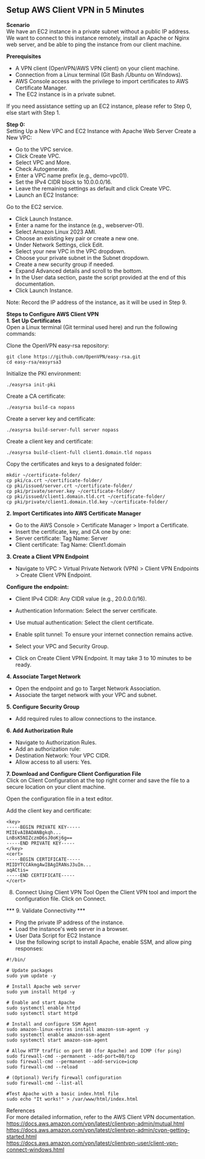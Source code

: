 ## Setup AWS Client VPN in 5 Minutes
**Scenario**  
We have an EC2 instance in a private subnet without a public IP address. We want to connect to this instance remotely, install an Apache or Nginx web server, and be able to ping the instance from our client machine.

**Prerequisites**  
- A VPN client (OpenVPN/AWS VPN client) on your client machine.  
- Connection from a Linux terminal (Git Bash /Ubuntu on Windows).  
- AWS Console access with the privilege to import certificates to AWS Certificate Manager.
- The EC2 instance is in a private subnet.

If you need assistance setting up an EC2 instance, please refer to Step 0, else start with Step 1.  

**Step 0:**   
Setting Up a New VPC and EC2 Instance with Apache Web Server
Create a New VPC:
- Go to the VPC service.
- Click Create VPC.
- Select VPC and More.
- Check Autogenerate.
- Enter a VPC name prefix (e.g., demo-vpc01).
- Set the IPv4 CIDR block to 10.0.0.0/16.
- Leave the remaining settings as default and click Create VPC.
- Launch an EC2 Instance:  

Go to the EC2 service.
- Click Launch Instance.
- Enter a name for the instance (e.g., webserver-01).
- Select Amazon Linux 2023 AMI.
- Choose an existing key pair or create a new one.
- Under Network Settings, click Edit.
- Select your new VPC in the VPC dropdown.
- Choose your private subnet in the Subnet dropdown.
- Create a new security group if needed.
- Expand Advanced details and scroll to the bottom.
- In the User data section, paste the script provided at the end of this documentation.
- Click Launch Instance.

Note: Record the IP address of the instance, as it will be used in Step 9.

**Steps to Configure AWS Client VPN**  
**1. Set Up Certificates**  
Open a Linux terminal (Git  terminal used here) and run the following commands:  

Clone the OpenVPN easy-rsa repository:  

```
git clone https://github.com/OpenVPN/easy-rsa.git
cd easy-rsa/easyrsa3
```

Initialize the PKI environment:  


```
./easyrsa init-pki
```
Create a CA certificate:  


```
./easyrsa build-ca nopass
```

Create a server key and certificate:  


```
./easyrsa build-server-full server nopass

```
Create a client key and certificate:  


```
./easyrsa build-client-full client1.domain.tld nopass
```
Copy the certificates and keys to a designated folder:  

```
mkdir ~/certificate-folder/
cp pki/ca.crt ~/certificate-folder/
cp pki/issued/server.crt ~/certificate-folder/
cp pki/private/server.key ~/certificate-folder/
cp pki/issued/client1.domain.tld.crt ~/certificate-folder/
cp pki/private/client1.domain.tld.key ~/certificate-folder/  
```

**2. Import Certificates into AWS Certificate Manager** 

- Go to the AWS Console > Certificate Manager > Import a Certificate.
- Insert the certificate, key, and CA one by one:
- Server certificate: Tag Name: Server
- Client certificate: Tag Name: Client1.domain

**3. Create a Client VPN Endpoint**  
- Navigate to VPC > Virtual Private Network (VPN) > Client VPN Endpoints > Create Client VPN Endpoint.

**Configure the endpoint:**  

- Client IPv4 CIDR: Any CIDR value (e.g., 20.0.0.0/16).
- Authentication Information: Select the server certificate.
- Use mutual authentication: Select the client certificate.
- Enable split tunnel: To ensure your internet connection remains active.
- Select your VPC and Security Group.

- Click on Create Client VPN Endpoint. It may take 3 to 10 minutes to be ready.

**4. Associate Target Network**  
- Open the endpoint and go to Target Network Association.
- Associate the target network with your VPC and subnet.

**5. Configure Security Group**  
- Add required rules to allow connections to the instance.

**6. Add Authorization Rule**  
- Navigate to Authorization Rules.
- Add an authorization rule:
- Destination Network: Your VPC CIDR.
- Allow access to all users: Yes.

**7. Download and Configure Client Configuration File**  
Click on Client Configuration at the top right corner and save the file to a secure location on your client machine.

Open the configuration file in a text editor.

Add the client key and certificate:

```
<key>
-----BEGIN PRIVATE KEY-----
MIIEvAIBADANBgkqh...
LnBsK5NIZczmD6sJ0oKj6g==
-----END PRIVATE KEY-----
</key>
<cert>
-----BEGIN CERTIFICATE-----
MIIDYTCCAkmgAwIBAgIRANsJ3uIm...
aqACtis=
-----END CERTIFICATE-----
</cert>
```
8. Connect Using Client VPN Tool
Open the Client VPN tool and import the configuration file.
Click on Connect.

*** 9. Validate Connectivity ***   
- Ping the private IP address of the instance.
- Load the instance's web server in a browser.
- User Data Script for EC2 Instance
- Use the following script to install Apache, enable SSM, and allow ping responses:


```
#!/bin/

# Update packages
sudo yum update -y

# Install Apache web server
sudo yum install httpd -y

# Enable and start Apache
sudo systemctl enable httpd
sudo systemctl start httpd

# Install and configure SSM Agent
sudo amazon-linux-extras install amazon-ssm-agent -y
sudo systemctl enable amazon-ssm-agent
sudo systemctl start amazon-ssm-agent

# Allow HTTP traffic on port 80 (for Apache) and ICMP (for ping)
sudo firewall-cmd --permanent --add-port=80/tcp
sudo firewall-cmd --permanent --add-service=icmp
sudo firewall-cmd --reload

# (Optional) Verify firewall configuration
sudo firewall-cmd --list-all

#Test Apache with a basic index.html file
sudo echo "It works!" > /var/www/html/index.html  
```

References  
For more detailed information, refer to the AWS Client VPN documentation.  
https://docs.aws.amazon.com/vpn/latest/clientvpn-admin/mutual.html  
https://docs.aws.amazon.com/vpn/latest/clientvpn-admin/cvpn-getting-started.html  
https://docs.aws.amazon.com/vpn/latest/clientvpn-user/client-vpn-connect-windows.html  

